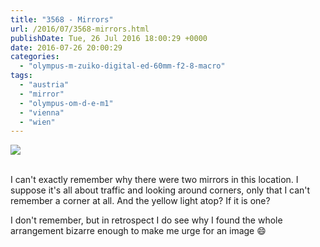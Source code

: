 ```yaml
---
title: "3568 - Mirrors"
url: /2016/07/3568-mirrors.html
publishDate: Tue, 26 Jul 2016 18:00:29 +0000
date: 2016-07-26 20:00:29
categories: 
  - "olympus-m-zuiko-digital-ed-60mm-f2-8-macro"
tags: 
  - "austria"
  - "mirror"
  - "olympus-om-d-e-m1"
  - "vienna"
  - "wien"
---
```

<div class="container">
<div class="center"><a target="_blank" href="https://d25zfm9zpd7gm5.cloudfront.net/1200x1200/2016/20160329_160416_lr.jpg"><img class="webfeedsFeaturedVisual" src="https://d25zfm9zpd7gm5.cloudfront.net/0600x0600/2016/20160329_160416_lr.jpg" /></a></div>
</div>
<br />

I can't exactly remember why there were two mirrors in this location. I suppose it's all about traffic and looking around corners, only that I can't remember a corner at all. And the yellow light atop? If it is one? 

I don't remember, but in retrospect I do see why I found the whole arrangement bizarre enough to make me urge for an image 😄
